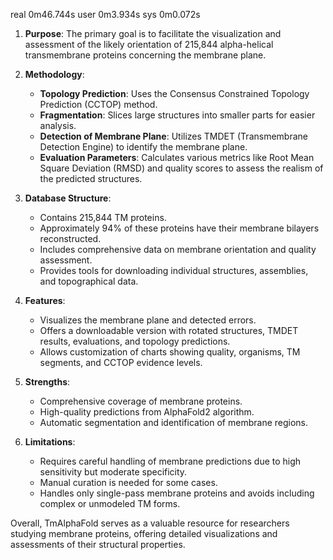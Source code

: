 real    0m46.744s
user    0m3.934s
sys     0m0.072s



1. **Purpose**: The primary goal is to facilitate the visualization and assessment of the likely orientation of 215,844 alpha-helical transmembrane proteins concerning the membrane plane.

2. **Methodology**:
   - **Topology Prediction**: Uses the Consensus Constrained Topology Prediction (CCTOP) method.
   - **Fragmentation**: Slices large structures into smaller parts for easier analysis.
   - **Detection of Membrane Plane**: Utilizes TMDET (Transmembrane Detection Engine) to identify the membrane plane.
   - **Evaluation Parameters**: Calculates various metrics like Root Mean Square Deviation (RMSD) and quality scores to assess the realism of the predicted structures.

3. **Database Structure**:
   - Contains 215,844 TM proteins.
   - Approximately 94% of these proteins have their membrane bilayers reconstructed.
   - Includes comprehensive data on membrane orientation and quality assessment.
   - Provides tools for downloading individual structures, assemblies, and topographical data.

4. **Features**:
   - Visualizes the membrane plane and detected errors.
   - Offers a downloadable version with rotated structures, TMDET results, evaluations, and topology predictions.
   - Allows customization of charts showing quality, organisms, TM segments, and CCTOP evidence levels.

5. **Strengths**:
   - Comprehensive coverage of membrane proteins.
   - High-quality predictions from AlphaFold2 algorithm.
   - Automatic segmentation and identification of membrane regions.

6. **Limitations**:
   - Requires careful handling of membrane predictions due to high sensitivity but moderate specificity.
   - Manual curation is needed for some cases.
   - Handles only single-pass membrane proteins and avoids including complex or unmodeled TM forms.

Overall, TmAlphaFold serves as a valuable resource for researchers studying membrane proteins, offering detailed visualizations and assessments of their structural properties.
